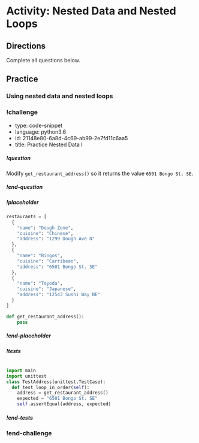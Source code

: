 # Activity: Nested Data and Nested Loops

## Directions

Complete all questions below.

## Practice

### Using nested data and nested loops 

<!-- prettier-ignore-start -->
### !challenge
* type: code-snippet
* language: python3.6
* id: 21148e80-6a8d-4c69-ab99-2e7fd11c6aa5
* title: Practice Nested Data I

##### !question
Modify `get_restaurant_address()` so it returns the value `6501 Bongo St. SE`.
##### !end-question

##### !placeholder

```python
restaurants = [
  {
    "name": "Dough Zone",
    "cuisine": "Chinese",
    "address": "1299 Dough Ave N"
  },
  {
    "name": "Bingos",
    "cuisine": "Carribean",
    "address": "6501 Bongo St. SE"
  },
  {
    "name": "Toyoda",
    "cuisine": "Japanese",
    "address": "12543 Sushi Way NE"
  }
]

def get_restaurant_address():
    pass

```

##### !end-placeholder

##### !tests
```python

import main
import unittest
class TestAddress(unittest.TestCase):
  def test_loop_in_order(self):
    address = get_restaurant_address()
    expected = "6501 Bongo St. SE"
    self.assertEqual(address, expected)
```
##### !end-tests
### !end-challenge
<!-- prettier-ignore-end -->

<!-- Q1 Retrieve `restaurant address` from this list (nested list of objects)
- Q2 loop for keys for above question 
- Q3 Retrieve `Jill` from nested list student names
- Q5 loop for id for above question
- Q6 Retrieve `University of WA` from nested object of lists (schools)
- Q7 loop for names in object for above
- Q8 Retrieve `Nguyen` from nested object of objects of performers
- Q9 loop for keys for above -->

